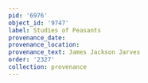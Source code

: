 ```yaml
---
pid: '6976'
object_id: '9747'
label: Studies of Peasants
provenance_date:
provenance_location:
provenance_text: James Jackson Jarves
order: '2327'
collection: provenance
---
```

